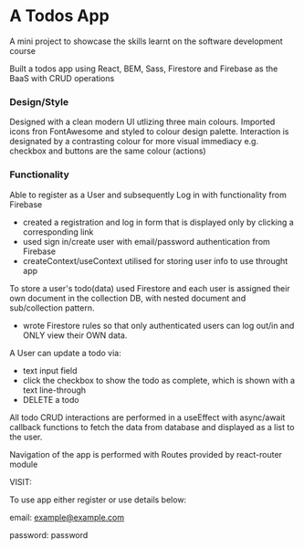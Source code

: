 # A Todos App #

A mini project to showcase the skills learnt on the software development course

Built a todos app using React, BEM, Sass, Firestore and Firebase as the BaaS with CRUD operations

### Design/Style ###

Designed with a clean modern UI utlizing three main colours.
Imported icons fron FontAwesome and styled to colour design palette.
Interaction is designated by a contrasting colour for more visual immediacy
e.g. checkbox and buttons are the same colour (actions)

### Functionality ###

Able to register as a User and subsequently Log in with functionality from Firebase

- created a registration and log in form that is displayed only by clicking a corresponding link
- used sign in/create user with email/password authentication from Firebase
- createContext/useContext utilised for storing user info to use throught app

To store a user's todo(data) used Firestore and each user is assigned their own document
in the collection DB, with nested document and sub/collection pattern.

- wrote Firestore rules so that only authenticated users can log out/in and ONLY view their OWN data.

A User can update a todo via:

- text input field
- click the checkbox to show the todo as complete, which is shown with a text line-through
- DELETE a todo

All todo CRUD interactions are performed in a useEffect with async/await callback functions to fetch
the data from database and displayed as a list to the user.

Navigation of the app is performed with Routes provided by react-router module


VISIT:

To use app either register or use details below:

email: example@example.com

password: password
